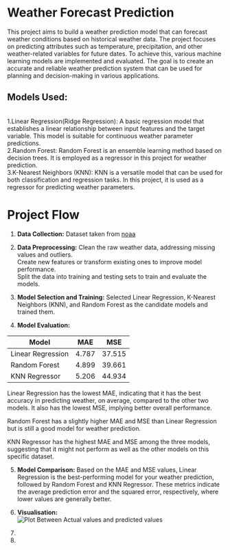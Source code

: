 # Weather Forecast Prediction
This project aims to build a weather prediction model that can forecast weather conditions based on historical weather data. The project focuses on predicting attributes such as temperature, precipitation, and other weather-related variables for future dates. To achieve this, various machine learning models are implemented and evaluated. The goal is to create an accurate and reliable weather prediction system that can be used for planning and decision-making in various applications.
## Models Used:
<br>
1.Linear Regression(Ridge Regression): A basic regression model that establishes a linear relationship between input features and the target variable. This model is suitable for continuous weather parameter predictions.<br>
2.Random Forest: Random Forest is an ensemble learning method based on decision trees. It is employed as a regressor in this project for weather prediction.<br>
3.K-Nearest Neighbors (KNN): KNN is a versatile model that can be used for both classification and regression tasks. In this project, it is used as a regressor for predicting weather parameters.

# Project Flow

1. **Data Collection:** Dataset taken from  [noaa](https://www.ncdc.noaa.gov/cdo-web/search)
2. **Data Preprocessing:**
   Clean the raw weather data, addressing missing values and outliers.<br>
   Create new features or transform existing ones to improve model performance.<br>
   Split the data into training and testing sets to train and evaluate the models.<br>
3. **Model Selection and Training:**
   Selected Linear Regression, K-Nearest Neighbors (KNN), and Random Forest as the candidate models and trained them.

4. **Model Evaluation:** 
  
  | Model | MAE | MSE |
  |----------|----------|----------|
  | Linear Regression |	4.787 |	37.515 |
  | Random Forest |	4.899	| 39.661 |
  | KNN Regressor	| 5.206	| 44.934 |

  Linear Regression has the lowest MAE, indicating that it has the best accuracy in predicting weather, on average, compared to the other two models. It also has     the lowest MSE, implying better overall performance.
  
  Random Forest has a slightly higher MAE and MSE than Linear Regression but is still a good model for weather prediction.
  
  KNN Regressor has the highest MAE and MSE among the three models, suggesting that it might not perform as well as the other models on this specific dataset.

5. **Model Comparison:**
  Based on the MAE and MSE values, Linear Regression is the best-performing model for your weather prediction, followed by Random Forest and KNN Regressor. These     metrics indicate the average prediction error and the squared error, respectively, where lower values are generally better.

6. **Visualisation:**   
   ![Plot Between Actual values and predicted values](Images/diffplot.jpg)

   

8. 
9. 



